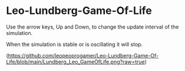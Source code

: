# Leo-Lundberg-Game-Of-Life

Use the arrow keys, Up and Down, to change the update interval of the simulation.

When the simulation is stable or is oscillating it will stop. 

(https://github.com/leopeoprogamer/Leo-Lundberg-Game-Of-Life/blob/main/Lundberg_Leo_GameOfLife.png?raw=true)
